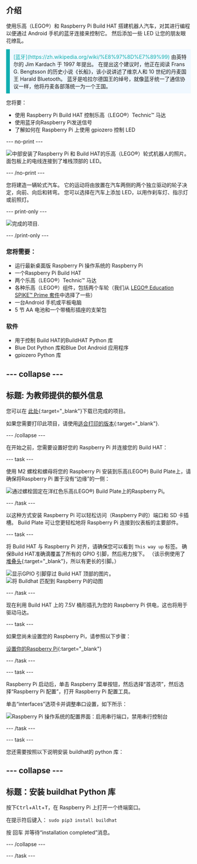 ## 介绍

使用乐高（LEGO®）和 Raspberry Pi Build HAT 搭建机器人汽车，对其进行编程以便通过 Android 手机的蓝牙连接来控制它。 然后添加一些 LED 让您的朋友眼花缭乱。

<p style="border-left: solid; border-width:10px; border-color: #0faeb0; background-color: aliceblue; padding: 10px;">
<span style="color: #0faeb0">[蓝牙](https://zh.wikipedia.org/wiki/%E8%97%8D%E7%89%99)</span> 由英特尔的 Jim Kardach 于 1997 年提出。 在提出这个建议时，他正在阅读 Frans G. Bengtsson 的历史小说《长船》，该小说讲述了维京人和 10 世纪的丹麦国王 Harald Bluetooth。 蓝牙是哈拉尔德国王的绰号，就像蓝牙统一了通信协议一样，他将丹麦各部落统一为一个王国。
</p>

您将要：
+ 使用 Raspberry Pi Build HAT 控制乐高（LEGO®）Technic™ 马达
+ 使用蓝牙向Raspberry Pi发送信号
+ 了解如何在 Raspberry Pi 上使用 gpiozero 控制 LED

--- no-print ---

![中部安装了Raspberry Pi 和 Build HAT的乐高（LEGO®）轮式机器人的照片。 面包板上的电线连接到了堆栈顶部的 LED。](images/lego-bot.gif)

--- /no-print ---

您将建造一辆轮式汽车。 它的运动将由放置在汽车两侧的两个独立驱动的轮子决定，向前、向后和转弯。 您可以选择在汽车上添加 LED，以用作刹车灯、指示灯或前照灯。

--- print-only ---

![完成的项目.](images/buggy.JPG)

--- /print-only ---

### 您将需要：

+ 运行最新桌面版 Raspberry Pi 操作系统的 Raspberry Pi
+ 一个Raspberry Pi Build HAT
+ 两个乐高（LEGO®）Technic™ 马达
+ 各种乐高（LEGO®）组件，包括两个车轮（我们从 [LEGO® Education SPIKE™ Prime 套件](https://education.lego.com/en-gb/product/spike-prime)中选择了一些）
+ 一台Android 手机或平板电脑
+ 5 节 AA 电池和一个带桶形插座的支架包

### 软件

+ 用于控制 Build HAT的BuildHAT Python 库
+ Blue Dot Python 库和Blue Dot Android 应用程序
+ gpiozero Python 库


--- collapse ---
---
标题: 为教师提供的额外信息
---

您可以在 [此处](https://rpf.io/p/en/bt-robot-car-go){:target="_blank"}下载已完成的项目。

如果您需要打印此项目，请使用[适合打印的版本](https://projects.raspberrypi.org/en/projects/bt-robot-car/print){:target="_blank"}.

--- /collapse ---

在开始之前，您需要设置好您的 Raspberry Pi 并连接您的 Build HAT：

--- task ---

使用 M2 螺栓和螺母将您的 Raspberry Pi 安装到乐高(LEGO®) Build Plate上，请确保将Raspberry Pi 置于没有“边缘”的一侧：

 ![通过螺栓固定在洋红色乐高(LEGO®) Build Plate上的Raspberry Pi。](images/build_11.jpg)

--- /task ---

以这种方式安装 Raspberry Pi 可以轻松访问（Raspberry Pi的）端口和 SD 卡插槽。 Build Plate 可让您更轻松地将 Raspberry Pi 连接到仪表板的主要部件。

--- task ---

将 Build HAT 与 Raspberry Pi 对齐，请确保您可以看到 `This way up` 标签。 确保Build HAT准确滴覆盖了所有的 GPIO 引脚，然后用力按下。 （该示例使用了 [堆叠头](https://www.adafruit.com/product/2223){:target="_blank"}，所以有更长的引脚。）

![显示GPIO 引脚穿过 Build HAT 顶部的图片。](images/build_15.jpg) ![将 Buildhat 匹配到 Raspberry Pi的动图](images/haton.gif)

--- /task ---

现在利用 Build HAT 上的 7.5V 桶形插孔为您的 Raspberry Pi 供电，这也将用于驱动马达。

--- task ---

如果您尚未设置您的 Raspberry Pi，请参照以下步骤：

[设置你的Raspberry Pi](https://projects.raspberrypi.org/en/projects/raspberry-pi-setting-up){:target="_blank"}

--- /task ---

--- task ---

Raspberry Pi 启动后，单击 Raspberry 菜单按钮，然后选择“首选项”，然后选择“Raspberry Pi 配置”，打开 Raspberry Pi 配置工具。

单击“interfaces”选项卡并调整串口设置，如下所示：

![Raspberry Pi 操作系统的配置界面：启用串行端口，禁用串行控制台](images/configshot.jpg)

--- /task ---

--- task ---

您还需要按照以下说明安装 buildhat的 python 库：

--- collapse ---
---
标题：安装 buildhat Python 库
---

按下<kbd>Ctrl</kbd>+<kbd>Alt</kbd>+<kbd>T</kbd>，在 Raspberry Pi 上打开一个终端窗口。

在提示符后键入： `sudo pip3 install buildhat`

按 <kbd>回车</kbd> 并等待“installation completed”消息。

--- /collapse ---

--- /task ---